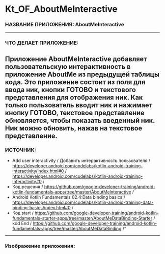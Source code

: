 # Kt_OF_AboutMeInteractive


### НАЗВАНИЕ ПРИЛОЖЕНИЯ: AboutMeInteractive

------------------------------
### ЧТО ДЕЛАЕТ ПРИЛОЖЕНИЕ:

Приложение AboutMeInteractive добавляет пользовательскую интерактивность в приложение AboutMe из предыдущей таблицы кода.
Это приложение состоит из поля для ввода ник, кнопки ГОТОВО и текстового представления для отображения ник.
Как только пользователь вводит ник и нажимает кнопку ГОТОВО, текстовое представление обновляется, чтобы
показать введенный ник. Ник можно обновить, нажав на текстовое представление.
------------------------------
### ИСТОЧНИК:

* Add user interactivity / Добавить интерактивность пользователя / https://developer.android.com/codelabs/kotlin-android-training-interactivity/index.html#0 / https://developer.android.com/codelabs/kotlin-android-training-interactivity#0 /
* Код решения / https://github.com/google-developer-training/android-kotlin-fundamentals-apps/tree/master/AboutMeInteractive /
* Android Kotlin Fundamentals 02.4:Data binding basics / https://developer.android.com/codelabs/kotlin-android-training-data-binding-basics/index.html#0 /
* Код start / https://github.com/google-developer-training/android-kotlin-fundamentals-starter-apps/tree/master/AboutMeDataBinding-Starter /
  kod End / https://github.com/google-developer-training/android-kotlin-fundamentals-apps/tree/master/AboutMeDataBinding /"
------------------------------
### Изображение приложения:


